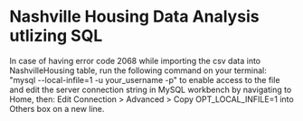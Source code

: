 # Nashville Housing Data Analysis utlizing SQL

In case of having error code 2068 while importing the csv data into NashvilleHousing table, run the following command on your terminal: "mysql --local-infile=1 -u your_username -p" to enable access to the file and edit the server connection string in MySQL workbench by navigating to Home, then: Edit Connection > Advanced > Copy OPT_LOCAL_INFILE=1 into Others box on a new line.
